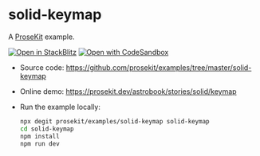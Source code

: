 # solid-keymap

A [ProseKit](https://prosekit.dev) example.

[![Open in StackBlitz](https://developer.stackblitz.com/img/open_in_stackblitz.svg)](https://stackblitz.com/github/prosekit/examples/tree/master/solid-keymap)
[![Open with CodeSandbox](https://assets.codesandbox.io/github/button-edit-lime.svg)](https://codesandbox.io/p/sandbox/github/prosekit/examples/tree/master/solid-keymap)

- Source code: https://github.com/prosekit/examples/tree/master/solid-keymap
- Online demo: https://prosekit.dev/astrobook/stories/solid/keymap
- Run the example locally:

  ```bash
  npx degit prosekit/examples/solid-keymap solid-keymap
  cd solid-keymap
  npm install
  npm run dev
  ```
